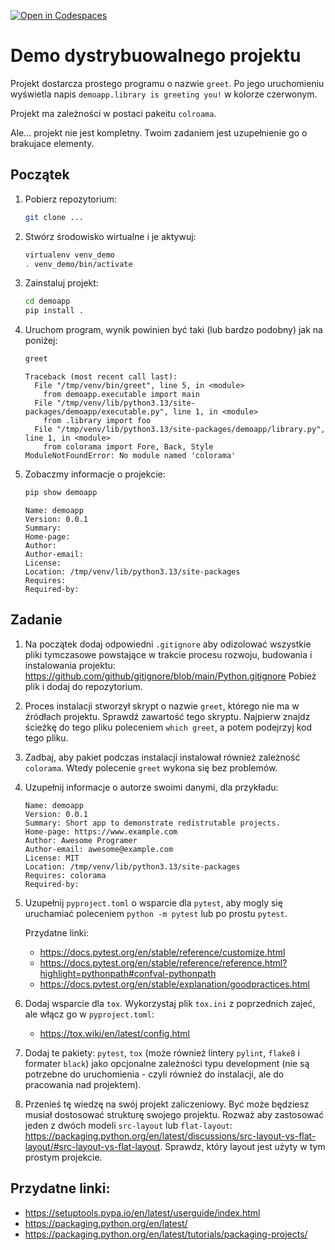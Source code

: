 [![Open in Codespaces](https://classroom.github.com/assets/launch-codespace-2972f46106e565e64193e422d61a12cf1da4916b45550586e14ef0a7c637dd04.svg)](https://classroom.github.com/open-in-codespaces?assignment_repo_id=17776630)
# Demo dystrybuowalnego projektu

Projekt dostarcza prostego programu o nazwie `greet`. Po jego uruchomieniu wyświetla napis `demoapp.library is greeting you!` w kolorze czerwonym.

Projekt ma zależności w postaci pakeitu `colroama`.

Ale... projekt nie jest kompletny. Twoim zadaniem jest uzupełnienie go o brakujace elementy.

## Początek

1. Pobierz repozytorium:
   ```bash
   git clone ...
   ```

1. Stwórz środowisko wirtualne i je aktywuj:
   ```bash
   virtualenv venv_demo
   . venv_demo/bin/activate
   ```

1. Zainstaluj projekt:
   ```bash
   cd demoapp
   pip install .
   ```

1. Uruchom program, wynik powinien być taki (lub bardzo podobny) jak na poniżej:
   ```bash
   greet
   ```
   ```
   Traceback (most recent call last):
     File "/tmp/venv/bin/greet", line 5, in <module>
       from demoapp.executable import main
     File "/tmp/venv/lib/python3.13/site-packages/demoapp/executable.py", line 1, in <module> 
       from .library import foo
     File "/tmp/venv/lib/python3.13/site-packages/demoapp/library.py", line 1, in <module>
       from colorama import Fore, Back, Style
   ModuleNotFoundError: No module named 'colorama'
   ```

1. Zobaczmy informacje o projekcie:
   ```bash
   pip show demoapp
   ```
   ```
   Name: demoapp
   Version: 0.0.1
   Summary: 
   Home-page: 
   Author: 
   Author-email: 
   License: 
   Location: /tmp/venv/lib/python3.13/site-packages
   Requires:
   Required-by:
   ```

## Zadanie

1. Na początek dodaj odpowiedni `.gitignore` aby odizolować wszystkie pliki tymczasowe powstające w trakcie procesu rozwoju, budowania i instalowania projektu: https://github.com/github/gitignore/blob/main/Python.gitignore
Pobież plik i dodaj do repozytorium.

1. Proces instalacji stworzył skrypt o nazwie `greet`, którego nie ma w źródłach projektu. Sprawdź zawartość tego skryptu. Najpierw znajdz ścieżkę do tego pliku poleceniem `which greet`, a potem podejrzyj kod tego pliku.

1. Zadbaj, aby pakiet podczas instalacji instalował również zależność `colorama`. Wtedy polecenie `greet` wykona się bez problemów.

1. Uzupełnij informacje o autorze swoimi danymi, dla przykładu:
   ```
   Name: demoapp
   Version: 0.0.1
   Summary: Short app to demonstrate redistrutable projects.
   Home-page: https://www.example.com
   Author: Awesome Programer
   Author-email: awesome@example.com
   License: MIT
   Location: /tmp/venv/lib/python3.13/site-packages
   Requires: colorama
   Required-by:
   ```

1. Uzupełnij `pyproject.toml` o wsparcie dla `pytest`, aby mogly się uruchamiać poleceniem `python -m pytest` lub po prostu `pytest`.

   Przydatne linki:
   - https://docs.pytest.org/en/stable/reference/customize.html
   - https://docs.pytest.org/en/stable/reference/reference.html?highlight=pythonpath#confval-pythonpath
   - https://docs.pytest.org/en/stable/explanation/goodpractices.html

1. Dodaj wsparcie dla `tox`. Wykorzystaj plik `tox.ini` z poprzednich zajeć, ale włącz go w `pyproject.toml`:
   - https://tox.wiki/en/latest/config.html

1. Dodaj te pakiety: `pytest`, `tox` (może również lintery `pylint`, `flake8` i formater `black`) jako opcjonalne zależności  typu development (nie są potrzebne do uruchomienia - czyli również do instalacji, ale do pracowania nad projektem).

1. Przenieś tę wiedzę na swój projekt zaliczeniowy. Być może będziesz musiał dostosować strukturę swojego projektu. Rozważ aby zastosować jeden z dwóch modeli `src-layout` lub `flat-layout`: https://packaging.python.org/en/latest/discussions/src-layout-vs-flat-layout/#src-layout-vs-flat-layout. Sprawdz, który layout jest użyty w tym prostym projekcie.

## Przydatne linki:
- https://setuptools.pypa.io/en/latest/userguide/index.html
- https://packaging.python.org/en/latest/
- https://packaging.python.org/en/latest/tutorials/packaging-projects/
